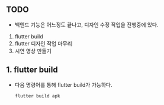 <h2 id="todo">TODO</h2>
<ul>
<li>백엔드 기능은 어느정도 끝나고, 디자인 수정 작업을 진행중에 있다.</li>
</ul>
<ol>
<li>flutter build</li>
<li>flutter 디자인 작업 마무리</li>
<li>시연 영상 만들기</li>
</ol>
<h2 id="1-flutter-build">1. flutter build</h2>
<ul>
<li>다음 명령어를 통해 flutter build가 가능하다.<pre><code>flutter build apk</code></pre></li>
</ul>